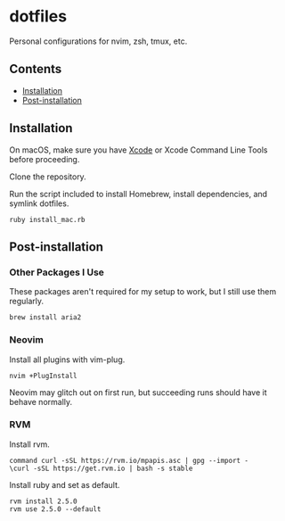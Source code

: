 # dotfiles

Personal configurations for nvim, zsh, tmux, etc.

## Contents
* [Installation](#installation)
* [Post-installation](#post-installation)

## Installation

On macOS, make sure you have [Xcode](xcode_direct_download) or Xcode Command Line Tools before proceeding.

Clone the repository.

Run the script included to install Homebrew, install dependencies, and symlink dotfiles.

```
ruby install_mac.rb
```

## Post-installation

### Other Packages I Use

These packages aren't required for my setup to work, but I still use them regularly.

```
brew install aria2
```

### Neovim

Install all plugins with vim-plug.

```
nvim +PlugInstall
```

Neovim may glitch out on first run, but succeeding runs should have it behave normally.

### RVM

Install rvm.

```
command curl -sSL https://rvm.io/mpapis.asc | gpg --import -
\curl -sSL https://get.rvm.io | bash -s stable
```

Install ruby and set as default.

```
rvm install 2.5.0
rvm use 2.5.0 --default
```

[xcode_direct_download]: https://stackoverflow.com/questions/10335747/how-to-download-xcode-dmg-or-xip-file
[homebrew]: https://brew.sh/
[linuxbrew]: http://linuxbrew.sh/
[oh-my-zsh]: https://github.com/robbyrussell/oh-my-zsh
